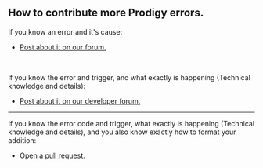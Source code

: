 ## How to contribute more Prodigy errors.

If you know an error and it's cause:
- [Post about it on our forum.](https://github.com/ProdigyPNP/ProdigyMathGameHacking/discussions/categories/forum)

<br>

If you know the error and trigger, and what exactly is happening (Technical knowledge and details):
- [Post about it on our developer forum.](https://github.com/ProdigyPNP/ProdigyMathGameHacking/discussions/categories/developer-forum)

-------

If you know the error code and trigger, what exactly is happening (Technical knowledge and details), and you also know exactly how to format your addition:
- [Open a pull request](https://github.com/ProdigyPNP/ProdigyMathGameHacking/pulls).